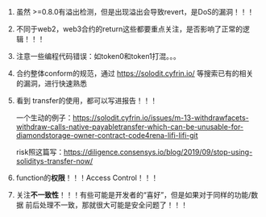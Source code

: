 1. 虽然 >=0.8.0有溢出检测，但是出现溢出会导致revert，是DoS的漏洞！！！

1. 不同于web2，web3合约的return这些都要重点关注，是否影响了正常的逻辑！！！

1. 注意一些编程代码错误：如token0和token1打混。。。

1. 合约整体conform的规范，通过 https://solodit.cyfrin.io/ 等搜索已有的相关的漏洞，进行快速熟悉

1. 看到 transfer的使用，都可以写进报告！！！

   一个生动的例子：https://solodit.cyfrin.io/issues/m-13-withdrawfacets-withdraw-calls-native-payabletransfer-which-can-be-unusable-for-diamondstorage-owner-contract-code4rena-lifi-lifi-git

   risk照这篇写：https://diligence.consensys.io/blog/2019/09/stop-using-soliditys-transfer-now/

1. function的**权限**！！！Access Control！！！

1. 关注**不一致性**！！！有些可能是开发者的“喜好”，但是如果对于同样的功能/数据 前后处理不一致，那就很大可能是安全问题了！！！